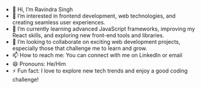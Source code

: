 - 👋 Hi, I’m Ravindra Singh
- 👀 I’m interested in frontend development, web technologies, and creating seamless user experiences.
- 🌱 I’m currently learning advanced JavaScript frameworks, improving my React skills, and exploring new front-end tools and libraries.
- 💞️ I’m looking to collaborate on exciting web development projects, especially those that challenge me to learn and grow.
- 📫 How to reach me: You can connect with me on LinkedIn or email
- 😄 Pronouns: He/Him
- ⚡ Fun fact: I love to explore new tech trends and enjoy a good coding challenge!

<!---
Ravindrasingh7773/Ravindrasingh7773 is a ✨ special ✨ repository because its `README.md` (this file) appears on your GitHub profile.
You can click the Preview link to take a look at your changes.
--->
